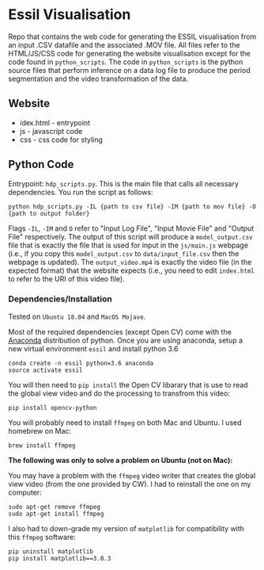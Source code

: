 # Essil Visualisation

Repo that contains the web code for generating the ESSIL visualisation from an input .CSV datafile and the associated .MOV file. All files refer to the HTML/JS/CSS code for generating the website visualisation except for the code found in `python_scripts`. The code in `python_scripts` is the python source files that perform inference on a data log file to produce the period segmentation and the video transformation of the data.

## Website
- idex.html - entrypoint
- js - javascript code
- css - css code for styling

## Python Code
Entrypoint: `hdp_scripts.py`. This is the main file that calls all necessary dependencies. You run the script as follows:
```$xslt
python hdp_scripts.py -IL {path to csv file} -IM {path to mov file} -O {path to output folder}
```

Flags `-IL`, `-IM` and `O` refer to "Input Log File", "Input Movie File" and "Output File" respectively. The output of this script will produce a `model_output.csv` file that is exactly the file that is used for input in the `js/main.js` webpage (i.e., if you copy this `model_output.csv` to `data/input_file.csv` then the webpage is updated). The `output_video.mp4` is exactly the video file (in the expected format) that the website expects (i.e., you need to edit `index.html` to refer to the URI of this video file).

### Dependencies/Installation
Tested on `Ubuntu 18.04` and `MacOS Mojave`.

Most of the required dependencies (except Open CV) come with the [Anaconda](https://www.anaconda.com/) distribution of python. Once you are using anaconda, setup a new virtual environment `essil` and install python 3.6
```
conda create -n essil python=3.6 anaconda
source activate essil
```

You will then need to `pip install` the Open CV libarary that is use to read the global view video and do the processing to transfrom this video:
```
pip install opencv-python
```

You will probably need to install `ffmpeg` on both Mac and Ubuntu. I used homebrew on Mac:
```
brew install ffmpeg
```

**The following was only to solve a problem on Ubuntu (not on Mac):**

You may have a problem with the `ffmpeg` video writer that creates the global view video (from the one provided by CW). I had to reinstall the one on my computer:
```
sudo apt-get remove ffmpeg
sudo apt-get install ffmpeg
```

I also had to down-grade my version of `matplotlib` for compatibility with this `ffmpeg` software:
```
pip uninstall matplotlib
pip install matplotlib==3.0.3
```
